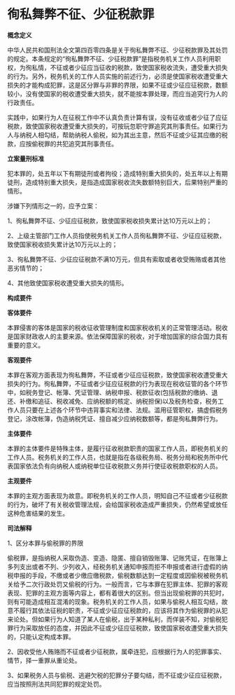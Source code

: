 # 徇私舞弊不征、少征税款罪
 
 

**概念定义**

中华人民共和国刑法全文第四百零四条是关于徇私舞弊不征、少征税款罪及其处罚的规定。本条规定的“徇私舞弊不征、少征税款罪”是指税务机关工作人员利用职权，为徇私情，不征或者少征应当征收的税款，致使国家税收流失，遭受重大损失的行为。另外，税务机关的工作人员实施的前述行为，必须是使国家税收遭受重大损失的才能构成犯罪，这是区分罪与非罪的界限，如果不征或少征应征税款，数额较小，没有使国家的税收遭受重大损失，就不能按本罪处理，而应当追究行为人的行政责任。

实践中，如果行为人在征税工作中不认真负责计算有误，没有征收或者少征了应征税款，致使国家税收遭受重大损失的，可按玩忽职守罪追究其刑事责任。如果行为人与纳税人相勾结，帮助纳税人偷税，如为其出主意，然后不征或少征其应缴的税款，应按偷税罪的共犯追究其刑事责任。

**立案量刑标准**

犯本罪的，处五年以下有期徒刑或者拘役；造成特别重大损失的，处五年以上有期徒刑，造成特别重大损失，是指造成国家税收流失数额特别巨大，后果特别严重的情形。

涉嫌下列情形之一的，应予立案：

1、徇私舞弊不征、少征应征税款，致使国家税收损失累计达10万元以上的；

2、上级主管部门工作人员指使税务机关工作人员徇私舞弊不征、少征应征税款，致使国家税收损失累计达10万元以上的；

3、徇私舞弊不征、少征应征税款不满10万元，但具有索取或者收受贿赂或者其他恶劣情节的；

4、其他致使国家税收遭受重大损失的情形。
 

**构成要件**

**客体要件**

本罪侵害的客体是国家的税收征收管理制度和国家税收机关的正常管理活动。税收是国家财政收人的主要来源。依法保障国家的税收，对于增加国家的综合国力具有重要的意义。

**客观要件**

本罪在客观方面表现为徇私舞弊，不征或者少征应征税款，致使国家税收遭受重大损失的行为。徇私舞弊，不征或者少征应征税款的行为表现在税收征管的各个环节中，如税务登记、帐簿、凭证管理、纳税申报、税款征收(包括税款的缴纳、退还、补缴和追征、税收减免、应纳税额的核定、纳税担保)以及税务检查，税务工作人员只要在上述各个环节中违背事实和法律、法规。滥用征管职权，搞虚假税务登记，涂改帐簿，伪造纳税凭证、擅自减少应纳税数额等，都是徇私舞弊行为。

**主体要件**

本罪的主体要件是特殊主体，是履行征收税款职责的国家工作人员，即税务机关的工作人员。税务机关的工作人员，也就是指在各级税务局、税务分局和税务所中代表国家依法负有向纳税人或纳税单位征收税款义务并行使征收税款职权的人员。

**主观要件**

本罪的主观方面表现为故意。即税务机关的工作人员，明知自己不征或者少征税款的行为，破坏了有关税收管理法规，会给国家税收造成严重损失，仍然希望或放任这种危害结果的发生。

**司法解释**

1、区分本罪与偷税罪的界限

偷税罪，是指纳税人采取伪造、变造、隐匿、擅自销毁账簿、记账凭证，在账簿上多列支出或者不列、少列收入，经税务机关通知申报而拒不申报或者进行虚假的纳税申报的手段，不缴或者少缴应缴税款，偷税数额达到一定程度或因偷税被税务机关给予二次行政处罚又偷税的行为。一般而言，它与本罪在犯罪主体、犯罪的客观表现、犯罪的主观方面等内容上，都有着很大的区别。但当出现偷税罪的共犯时，则有可能造成相互混淆的现象。税务机关的工作人员，如果与偷税人相互勾结，故意不履行其依法征税的职责，不征或少征应征税款的，应该将其作为偷税罪的从犯来论处。但如果行为人知道了某人在偷税，出于某种私利，而佯装不知，对偷税犯罪行为采取放任的态度，并因此不征或少征应征税款，致使国家税收遭受重大损失的，只能认定构成本罪。

2、因收受他人贿赂而不征或者少征税款，属牵连犯，应根据行为人的犯罪事实、情节，择一重罪从重论处。

3、如果税务人员与偷税、逃避欠税的犯罪分子要勾结，而不征或少征应征税款，应当按照刑法共同犯罪的规定处罚。